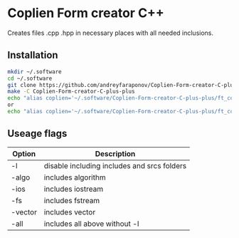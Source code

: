 # Coplien Form creator C++
Creates files .cpp .hpp in necessary places with all needed inclusions.

## Installation

```bash
mkdir ~/.software
cd ~/.software
git clone https://github.com/andreyfaraponov/Coplien-Form-creator-C-plus-plus
make -C Coplien-Form-creator-C-plus-plus
echo "alias coplien='~/.software/Coplien-Form-creator-C-plus-plus/ft_coplien'" >> ~/.bashrc
or
echo "alias coplien='~/.software/Coplien-Form-creator-C-plus-plus/ft_coplien'" >> ~/.zshrc
```
## Useage flags

Option | Description
------ | -----------
-l | disable including includes and srcs folders
-algo | includes algorithm
  -ios | includes iostream
  -fs | includes fstream
  -vector | includes vector
  -all | includes all above without -l
